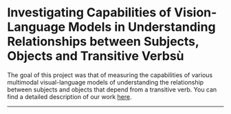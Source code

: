 # Investigating Capabilities of Vision-Language Models in Understanding Relationships between Subjects, Objects and Transitive Verbsù
The goal of this project was that of measuring the capabilities of various multimodal visual-language models of understanding the relationship between subjects and objects that depend from a transitive verb.
You can find a detailed description of our work [here](https://drive.google.com/file/d/1Iw0JbckMY9aJNIdrapcn7CNfK47r0uys/view?usp=sharing).

---
